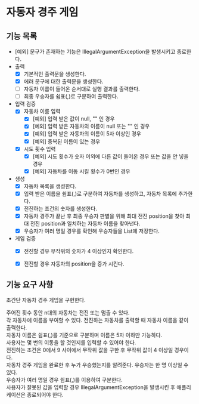 # 자동자 경주 게임

## 기능 목록
- [예외] 문구가 존재하는 기능은 IllegalArgumentException을 발생시키고 종료한다.
- 출력
    - [x] 기본적인 출력문을 생성한다.
    - [x] 에러 문구에 대한 출력문을 생성한다.
    - [ ] 자동차 이름이 들어온 순서대로 실행 결과를 출력한다.
    - [ ] 최종 우승자를 쉼표(,)로 구분하여 출력한다.
- 입력 검증
    - [x] 자동차 이름 입력
        - [x] [예외] 입력 받은 값이 null, "" 인 경우
        - [x] [예외] 입력 받은 자동차의 이름이 null 또는 "" 인 경우
        - [x] [예외] 입력 받은 자동차의 이름이 5자 이상인 경우
        - [x] [예외] 중복된 이름이 있는 경우
    - [x] 시도 횟수 입력
        - [x] [예외] 시도 횟수가 숫자 이외에 다른 값이 들어온 경우 또는 값을 안 넣을 경우
        - [x] [예외] 자동차를 이동 시킬 횟수가 0번인 경우
- 생성
    - [x] 자동차 목록을 생성한다.
    - [x] 입력 받은 이름을 쉼표(,)로 구분하여 자동차를 생성하고, 자동차 목록에 추가한다.
    - [x] 전진하는 조건의 숫자를 생성한다.
    - [x] 자동차 경주가 끝난 후 최종 우승자 판별을 위해 최대 전진 position을 찾아 최대 전진 position과 일치하는 자동차 이름을 찾아낸다.
    - [x] 우승자가 여러 명일 경우를 확인해 우승자들을 List<String>에 저장한다.
- 게임 검증
    - [x] 전진할 경우 무작위의 숫자가 4 이상인지 확인한다.
    - [x] 전진할 경우 자동차의 position을 증가 시킨다.


## 기능 요구 사항

초간단 자동차 경주 게임을 구현한다.

주어진 횟수 동안 n대의 자동차는 전진 또는 멈출 수 있다.<br/>
각 자동차에 이름을 부여할 수 있다. 전진하는 자동차를 출력할 때 자동차 이름을 같이 출력한다.<br/>
자동차 이름은 쉼표(,)를 기준으로 구분하며 이름은 5자 이하만 가능하다.<br/>
사용자는 몇 번의 이동을 할 것인지를 입력할 수 있어야 한다.<br/>
전진하는 조건은 0에서 9 사이에서 무작위 값을 구한 후 무작위 값이 4 이상일 경우이다.<br/>
자동차 경주 게임을 완료한 후 누가 우승했는지를 알려준다. 우승자는 한 명 이상일 수 있다.<br/>
우승자가 여러 명일 경우 쉼표(,)를 이용하여 구분한다.<br/>
사용자가 잘못된 값을 입력할 경우 IllegalArgumentException을 발생시킨 후 애플리케이션은 종료되어야 한다.